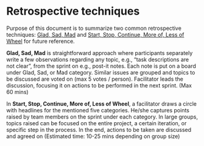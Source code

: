 # Retrospective techniques

Purpose of this document is to summarize two common retrospective techniques: [Glad, Sad, Mad]( http://retrospectivewiki.org/index.php?title=Glad,_Sad,_Mad) and [Start, Stop, Continue, More of, Less of Wheel]( http://retrospectivewiki.org/index.php?title=Start,_Stop,_Continue,_More_of,_Less_of_Wheel) for future reference.

**Glad, Sad, Mad** is straightforward approach where participants separately write a few observations regarding any topic, e.g., “task descriptions are not clear”, from the sprint on e.g., post-it notes. Each note is put on a board under Glad, Sad, or Mad category. Similar issues are grouped and topics to be discussed are voted on (max 5 votes / person). Facilitator leads the discussion, focusing it on actions to be performed in the next sprint. (Max 60 mins)

In **Start, Stop, Continue, More of, Less of Wheel**, a facilitator draws a circle with headlines for the mentioned five categories. He/she captures points raised by team members on the sprint under each category. In large groups, topics raised can be focused on the entire project, a certain iteration, or specific step in the process. In the end, actions to be taken are discussed and agreed on (Estimated time: 10-25 mins depending on group size)

